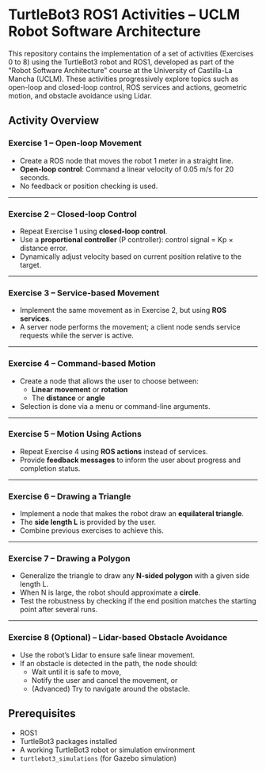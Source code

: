 # TurtleBot3 ROS1 Activities – UCLM Robot Software Architecture

This repository contains the implementation of a set of activities (Exercises 0 to 8) using the TurtleBot3 robot and ROS1, developed as part of the "Robot Software Architecture" course at the University of Castilla-La Mancha (UCLM). These activities progressively explore topics such as open-loop and closed-loop control, ROS services and actions, geometric motion, and obstacle avoidance using Lidar.


## Activity Overview

### Exercise 1 – Open-loop Movement

- Create a ROS node that moves the robot 1 meter in a straight line.
- **Open-loop control**: Command a linear velocity of 0.05 m/s for 20 seconds.
- No feedback or position checking is used.

---

### Exercise 2 – Closed-loop Control

- Repeat Exercise 1 using **closed-loop control**.
- Use a **proportional controller** (P controller): control signal = Kp × distance error.
- Dynamically adjust velocity based on current position relative to the target.

---

### Exercise 3 – Service-based Movement

- Implement the same movement as in Exercise 2, but using **ROS services**.
- A server node performs the movement; a client node sends service requests while the server is active.

---

### Exercise 4 – Command-based Motion

- Create a node that allows the user to choose between:
  - **Linear movement** or **rotation**
  - The **distance** or **angle**
- Selection is done via a menu or command-line arguments.

---

### Exercise 5 – Motion Using Actions

- Repeat Exercise 4 using **ROS actions** instead of services.
- Provide **feedback messages** to inform the user about progress and completion status.

---

### Exercise 6 – Drawing a Triangle

- Implement a node that makes the robot draw an **equilateral triangle**.
- The **side length L** is provided by the user.
- Combine previous exercises to achieve this.

---

### Exercise 7 – Drawing a Polygon

- Generalize the triangle to draw any **N-sided polygon** with a given side length L.
- When N is large, the robot should approximate a **circle**.
- Test the robustness by checking if the end position matches the starting point after several runs.

---

### Exercise 8 (Optional) – Lidar-based Obstacle Avoidance

- Use the robot’s Lidar to ensure safe linear movement.
- If an obstacle is detected in the path, the node should:
  - Wait until it is safe to move,
  - Notify the user and cancel the movement, or
  - (Advanced) Try to navigate around the obstacle.
 

## Prerequisites

- ROS1 
- TurtleBot3 packages installed
- A working TurtleBot3 robot or simulation environment
- `turtlebot3_simulations` (for Gazebo simulation)




